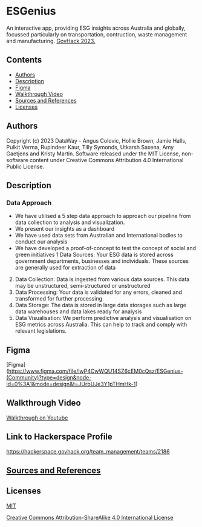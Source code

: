 # ESGenius

An interactive app, providing ESG insights across Australia and globally, focussed particularly on transportation, contruction, waste management and manufacturing.
[GovHack 2023.](https://hackerspace.govhack.org/)

## Contents

- [Authors](#authors)
- [Description](#description)
- [Figma](#figma)
- [Walkthrough Video](#walkthrough-video)
- [Sources and References](#sources-and-references)
- [Licenses](#licenses)

## Authors

Copyright (c) 2023 DataWay - Angus Colovic, Hollie Brown, Jamie Halls, Pulkit Verma,
Rupindeer Kaur, Tilly Symonds, Utkarsh Saxena, Amy Gaetjens and Kristy Martin. Software released under the MIT License, non-software content under Creative Commons Attribution 4.0 International Public License.

## Description
### Data Approach
- We have utilised a 5 step data approach to approach our pipeline from data collection to analysis and visualization.
- We present our insights as a dashboard
- We have used data sets from Australian and International bodies to conduct our analysis
- We have developed a proof-of-concept to test the concept of social and green initiatives
1 Data Sources: Your ESG data is stored across government departments, businesses and individuals. These sources are generally used for extraction of data
2. Data Collection: Data is ingested from various data sources. This data may be unstructured, semi-structured or unstructured
3. Data Processing: Your data is validated for any errors, cleaned and transformed for further processing
4. Data Storage: The data is stored in large data storages such as large data warehouses and data lakes ready for analysis
5. Data Visualisation: We perform predictive analysis and visualisation on ESG metrics across Australia. This can help to track and comply with relevant legislations.

## Figma
[Figma] (https://www.figma.com/file/iwP4CwWQU14SZ6cEM0cQsz/ESGenius-(Community)?type=design&node-id=0%3A1&mode=design&t=JUrbUJe3Y1pTHmHk-1)

## Walkthrough Video
[Walkthrough on Youtube](https://www.youtube.com/watch?v=viVAgO1D3LU)

## Link to Hackerspace Profile
https://hackerspace.govhack.org/team_management/teams/2186

## [Sources and References](https://github.com/Kris-Martin/ESGenius)

## Licenses

[MIT](https://choosealicense.com/licenses/mit/)

[Creative Commons Attribution-ShareAlike 4.0 International License](https://creativecommons.org/licenses/by-sa/4.0/)
